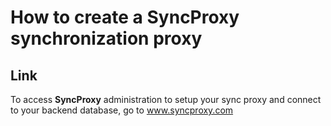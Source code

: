 # How to create a SyncProxy synchronization proxy




## Link
To access **SyncProxy** administration to setup your sync proxy and connect to your backend database, go to www.syncproxy.com
